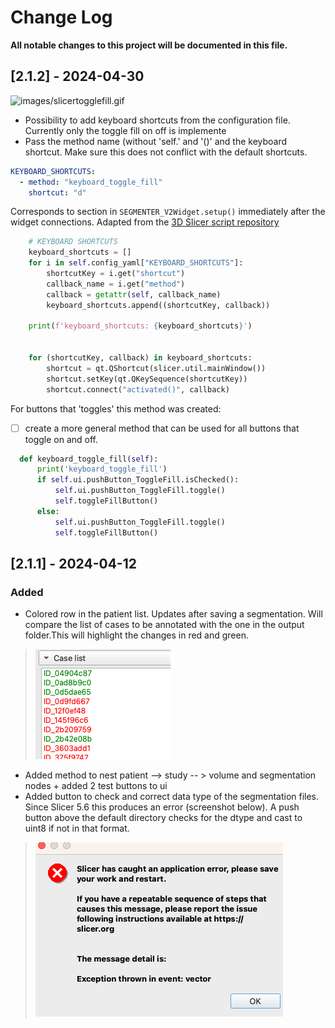 # Change Log

**All notable changes to this project will be documented in this file.**

## [2.1.2] - 2024-04-30

![images/slicertogglefill.gif](https://github.com/laurentletg/ICH_SEGMENTER_V2/blob/main/images/slicertogglefill.gif)
- Possibility to add keyboard shortcuts from the configuration file. Currently only the toggle fill on off is implemente
- Pass the method name (without 'self.' and '()' and the keyboard shortcut. Make sure this does not conflict with the default shortcuts.
```yaml
KEYBOARD_SHORTCUTS: 
  - method: "keyboard_toggle_fill"
    shortcut: "d"
```
Corresponds to section in `SEGMENTER_V2Widget.setup()` immediately after the widget connections. Adapted from the [3D Slicer script repository](https://slicer.readthedocs.io/en/latest/developer_guide/script_repository.html#customize-keyboard-shortcuts)
```py
    # KEYBOARD SHORTCUTS
    keyboard_shortcuts = []
    for i in self.config_yaml["KEYBOARD_SHORTCUTS"]:
        shortcutKey = i.get("shortcut")
        callback_name = i.get("method")
        callback = getattr(self, callback_name)
        keyboard_shortcuts.append((shortcutKey, callback))

    print(f'keyboard_shortcuts: {keyboard_shortcuts}')


    for (shortcutKey, callback) in keyboard_shortcuts:
        shortcut = qt.QShortcut(slicer.util.mainWindow())
        shortcut.setKey(qt.QKeySequence(shortcutKey))
        shortcut.connect("activated()", callback)
```
For buttons that 'toggles' this method was created:
- [ ] create a more general method that can be used for all buttons that toggle on and off.
```py
  def keyboard_toggle_fill(self):
      print('keyboard_toggle_fill')
      if self.ui.pushButton_ToggleFill.isChecked():
          self.ui.pushButton_ToggleFill.toggle()
          self.toggleFillButton()
      else:
          self.ui.pushButton_ToggleFill.toggle()
          self.toggleFillButton()

```

## [2.1.1] - 2024-04-12

### Added
- Colored row in the patient list. Updates after saving a  segmentation. Will compare the list of cases to be annotated with the one in the output folder.This will highlight the changes in red and green. 
> ![Colored list.png](images%2FColored%20list.png)
- Added method to nest patient --> study -- > volume and segmentation nodes + added 2 test buttons to ui
- Added button to check and correct data type of the segmentation files. Since Slicer 5.6 this produces an error (screenshot below). A push button above the default directory checks for the dtype and cast to uint8 if not in that format. 
>![Slicer vector error float vs uint8.png](images%2FSlicer%20vector%20error%20float%20vs%20uint8.png)
